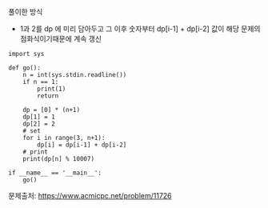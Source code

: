 풀이한 방식 
- 1과 2를 dp 에 미리 담아두고 그 이후 숫자부터 dp[i-1] + dp[i-2] 값이 해당 문제의 점화식이기때문에 계속 갱신 
```python3
import sys

def go():
    n = int(sys.stdin.readline())
    if n == 1:
        print(1)
        return

    dp = [0] * (n+1)
    dp[1] = 1
    dp[2] = 2
    # set
    for i in range(3, n+1):
        dp[i] = dp[i-1] + dp[i-2]
    # print
    print(dp[n] % 10007)

if __name__ == '__main__':
    go()
```
문제출처: https://www.acmicpc.net/problem/11726
